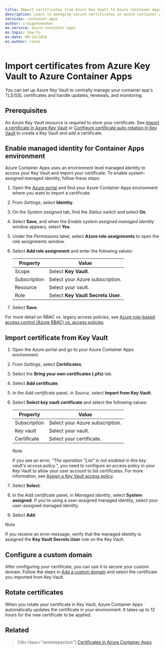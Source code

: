 ```yaml
---
title: Import certificates from Azure Key Vault to Azure Container Apps
description: Learn to managing secure certificates in Azure Container Apps.
services: container-apps
author: craigshoemaker
ms.service: azure-container-apps
ms.topic: how-to
ms.date: 08/14/2024
ms.author: cshoe
---
```


# Import certificates from Azure Key Vault to Azure Container Apps

You can set up Azure Key Vault to centrally manage your container app's TLS/SSL certificates and handle updates, renewals, and monitoring.

## Prerequisites

An Azure Key Vault resource is required to store your certificate. See [Import a certificate in Azure Key Vault](../key-vault/certificates/tutorial-import-certificate.md?tabs=azure-portal) or [Configure certificate auto-rotation in Key Vault](../key-vault/certificates/tutorial-rotate-certificates.md) to create a Key Vault and add a certificate.

## Enable managed identity for Container Apps environment

Azure Container Apps uses an environment level managed identity to access your Key Vault and import your certificate. To enable system-assigned managed identity, follow these steps:

1. Open the [Azure portal](https://portal.azure.com) and find your Azure Container Apps environment where you want to import a certificate.

1. From *Settings*, select **Identity**.

1. On the *System assigned* tab, find the *Status* switch and select **On**.

1. Select **Save**, and when the *Enable system assigned managed identity* window appears, select **Yes**.

1. Under the *Permissions* label, select **Azure role assignments** to open the role assignments window.

1. Select **Add role assignment** and enter the following values:

    | Property | Value |
    |--|--|
    | Scope | Select **Key Vault**. |
    | Subscription | Select your Azure subscription. |
    | Resource | Select your vault. |
    | Role | Select **Key Vault Secrets User**. |

1. Select **Save**.

For more detail on RBAC vs. legacy access policies, see [Azure role-based access control (Azure RBAC) vs. access policies](../azure/key-vault/general/rbac-access-policy.md).

## Import certificate from Key Vault

1. Open the Azure portal and go to your Azure Container Apps environment.

1. From *Settings*, select **Certificates**.

1. Select the **Bring your own certificates (.pfx)** tab.

1. Select **Add certificate**.

1. In the *Add certificate* panel, in *Source*, select **Import from Key Vault**.

1. Select **Select key vault certificate** and select the following values:

    | Property | Value |
    |--|--|
    | Subscription | Select your Azure subscription. |
    | Key vault | Select your vault. |
    | Certificate | Select your certificate. |

    > [!NOTE]
    > If you see an error, *"The operation "List" is not enabled in this key vault's access policy."*, you need to configure an access policy in your Key Vault to allow your user account to list certificates. For more information, see [Assign a Key Vault access policy](../azure/key-vault/general/assign-access-policy.md?tabs=azure-portal).

1. Select **Select**.

1. In the *Add certificate* panel, in *Managed identity*, select **System assigned**. If you're using a user-assigned managed identity, select your user-assigned managed identity.

1. Select **Add**.

> [!NOTE]
> If you receive an error message, verify that the managed identity is assigned the **Key Vault Secrets User** role on the Key Vault.

## Configure a custom domain

After configuring your certificate, you can use it to secure your custom domain. Follow the steps in [Add a custom domain](custom-domains-certificates.md#add-a-custom-domain-and-certificate) and select the certificate you imported from Key Vault.

## Rotate certificates

When you rotate your certificate in Key Vault, Azure Container Apps automatically updates the certificate in your environment. It takes up to 12 hours for the new certificate to be applied.

## Related

> [!div class="nextstepaction"]
> [Certificates in Azure Container Apps](certificates-overview.md)
